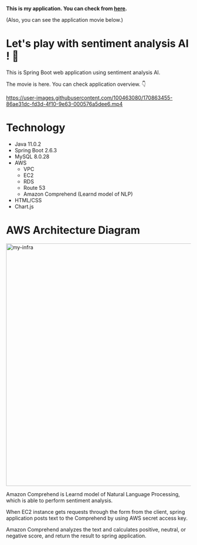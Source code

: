 **This is my application. You can check from [here](http://sentiment-app.com:8080/play).**

(Also, you can see the application movie below.)

# Let's play with sentiment analysis AI ! 🧠
This is Spring Boot web application using sentiment analysis AI.

The movie is here. You can check application overview. 👇

https://user-images.githubusercontent.com/100463080/170863455-86ae31dc-fd3d-4f10-9e63-000576a5dee6.mp4


# Technology
- Java 11.0.2
- Spring Boot 2.6.3
- MySQL 8.0.28
- AWS
  - VPC
  - EC2
  - RDS
  - Route 53
  - Amazon Comprehend (Learnd model of NLP)
- HTML/CSS
- Chart.js

# AWS Architecture Diagram

<img width="660" alt="my-infra" src="https://user-images.githubusercontent.com/100463080/169912654-d519a0c3-98e5-47f8-9071-b6241686d974.png">

Amazon Comprehend is Learnd model of Natural Language Processing, which is able to perform sentiment analysis.

When EC2 instance gets requests through the form from the client, spring application posts text to the Comprehend by using AWS secret access key.

Amazon Comprehend analyzes the text and calculates positive, neutral, or negative score, and return the result to spring application.
